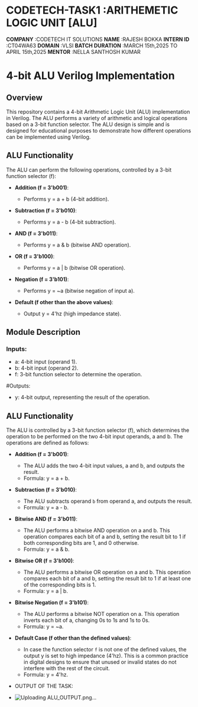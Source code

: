 # CODETECH-TASK1 :ARITHEMETIC LOGIC UNIT [ALU]
**COMPANY**         :CODETECH IT SOLUTIONS
**NAME**            :RAJESH BOKKA
**INTERN ID**       :CT04WA63
**DOMAIN**          :VLSI
**BATCH DURATION**  :MARCH 15th,2025 TO APRIL 15th,2025
**MENTOR**          :NELLA SANTHOSH KUMAR


# 4-bit ALU Verilog Implementation

## Overview

This repository contains a 4-bit Arithmetic Logic Unit (ALU) implementation in Verilog. The ALU performs a variety of arithmetic and logical operations based on a 3-bit function selector. The ALU design is simple and is designed for educational purposes to demonstrate how different operations can be implemented using Verilog.

## ALU Functionality

The ALU can perform the following operations, controlled by a 3-bit function selector (f):

- **Addition (f = 3'b001)**: 
  - Performs y = a + b (4-bit addition).
  
- **Subtraction (f = 3'b010)**:
  - Performs y = a - b (4-bit subtraction).
  
- **AND (f = 3'b011)**:
  - Performs y = a & b (bitwise AND operation).
  
- **OR (f = 3'b100)**:
  - Performs y = a | b (bitwise OR operation).
  
- **Negation (f = 3'b101)**:
  - Performs y = ~a (bitwise negation of input a).
  
- **Default (f other than the above values)**:
  - Output y = 4'hz (high impedance state).
## Module Description

### Inputs:
- a: 4-bit input (operand 1).
- b: 4-bit input (operand 2).
- f: 3-bit function selector to determine the operation.

#Outputs:
- y: 4-bit output, representing the result of the operation.

## ALU Functionality

The ALU is controlled by a 3-bit function selector (f), which determines the operation to be performed on the two 4-bit input operands, a and b. The operations are defined as follows:

- **Addition (f = 3'b001)**: 
  - The ALU adds the two 4-bit input values, a and b, and outputs the result.
  - Formula: y = a + b.

- **Subtraction (f = 3'b010)**:
  - The ALU subtracts operand `b` from operand a, and outputs the result.
  - Formula: y = a - b.

- **Bitwise AND (f = 3'b011)**:
  - The ALU performs a bitwise AND operation on a and b. This operation compares each bit of a and b, setting the result bit to 1 if both corresponding bits are 1, and 0 otherwise.
  - Formula: y = a & b.

- **Bitwise OR (f = 3'b100)**:
  - The ALU performs a bitwise OR operation on a and b. This operation compares each bit of a and b, setting the result bit to 1 if at least one of the corresponding bits is 1.
  - Formula: y = a | b.

- **Bitwise Negation (f = 3'b101)**:
  - The ALU performs a bitwise NOT operation on a. This operation inverts each bit of a, changing 0s to 1s and 1s to 0s.
  - Formula: y = ~a.

- **Default Case (f other than the defined values)**:
  - In case the function selector `f` is not one of the defined values, the output y is set to high impedance (4'hz). This is a common practice in digital designs to ensure that unused or invalid states do not interfere with the rest of the circuit.
  - Formula: y = 4'hz.
 
- OUTPUT OF THE TASK:
- ![Uploading ALU_OUTPUT.png…]()


